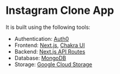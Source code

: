 # Instagram Clone App

It is built using the following tools:

- Authentication: [Auth0](https://auth0.com)
- Frontend: [Next.js](https://nextjs.org), [Chakra UI](https://chakra-ui.com)
- Backend: [Next.js API Routes](https://nextjs.org/docs/api-routes/introduction)
- Database: [MongoDB](https://www.mongodb.com)
- Storage: [Google Cloud Storage](https://cloud.google.com/storage)
